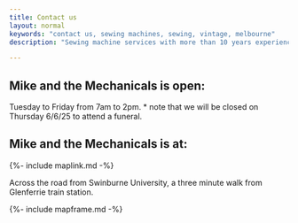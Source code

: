 ```yaml
---
title: Contact us
layout: normal
keywords: "contact us, sewing machines, sewing, vintage, melbourne"
description: "Sewing machine services with more than 10 years experience based in Melbourne, Australia"

---
```

<div class="container justify-content-center">
<div class="row">
<div class="col-12 mb-1">
<h2 class="h2">Mike and the Mechanicals is open:</h2>
<p class="has-large-font-size">Tuesday to Friday from 7am to 2pm. * note that we will be closed on Thursday 6/6/25 to attend a funeral.</p>
<h2 class="h2">Mike and the Mechanicals is at:</h2>
<p class="has-large-font-size">{%- include maplink.md -%}</p>
<p class="has-large-font-size">Across the road from Swinburne University, a three minute walk from Glenferrie train station.</p>
{%- include mapframe.md -%}
</div><!-- end col -->
</div><!-- end row -->
</div><!-- end container -->

